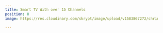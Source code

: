 ```yaml
---
title: Smart TV With over 15 Channels
position: 8
image: https://res.cloudinary.com/skrypt/image/upload/v1583867272/chrinas/Living_Room_z84tv3.webp

---
```

